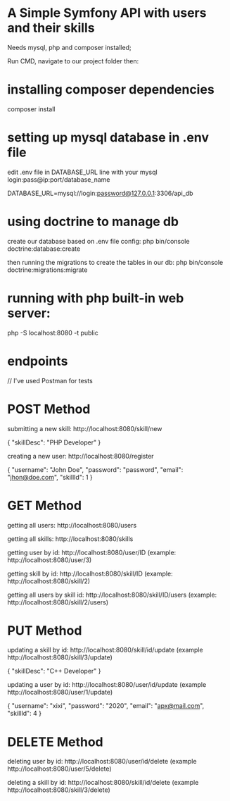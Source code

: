 # A Simple Symfony API with users and their skills 

Needs mysql, php and composer installed;

Run CMD,
navigate to our project folder then:

# installing composer dependencies
composer install

# setting up mysql database in .env file

edit .env file in DATABASE_URL line with your mysql login:pass@ip:port/database_name 

DATABASE_URL=mysql://login:password@127.0.0.1:3306/api_db

# using doctrine to manage db
create our database based on .env file config:
php bin/console doctrine:database:create

then running the migrations to create the tables in our db:
php bin/console doctrine:migrations:migrate

# running with php built-in web server:
php -S localhost:8080 -t public

# endpoints 
// I've used Postman for tests

# POST Method
submitting a new skill: http://localhost:8080/skill/new

{
    "skillDesc": "PHP Developer"
}

creating a new user: http://localhost:8080/register

{
    "username": "John Doe",
    "password": "password",
    "email": "jhon@doe.com",
    "skillId": 1
}

# GET Method 
getting all users: http://localhost:8080/users

getting all skills: http://localhost:8080/skills

getting user by id: http://localhost:8080/user/ID (example: http://localhost:8080/user/3)

getting skill by id: http://localhost:8080/skill/ID (example: http://localhost:8080/skill/2)

getting all users by skill id: http://localhost:8080/skill/ID/users (example: http://localhost:8080/skill/2/users)

# PUT Method
updating a skill by id: http://localhost:8080/skill/id/update (example http://localhost:8080/skill/3/update)

{
    "skillDesc": "C++ Developer"
}


updating a user by id: http://localhost:8080/user/id/update (example http://localhost:8080/user/1/update)

{
    "username": "xixi",
    "password": "2020",
    "email": "apx@mail.com",
    "skillId": 4
}

# DELETE Method
deleting user by id: http://localhost:8080/user/id/delete (example http://localhost:8080/user/5/delete) 

deleting a skill by id: http://localhost:8080/skill/id/delete (example http://localhost:8080/skill/3/delete)




